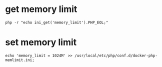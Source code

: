 # get memory limit
`php -r "echo ini_get('memory_limit').PHP_EOL;"`
# set memory limit
`echo 'memory_limit = 1024M' >> /usr/local/etc/php/conf.d/docker-php-memlimit.ini;`